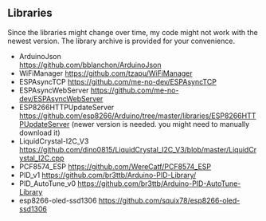 ## Libraries
Since the libraries might change over time, my code might not work with the newest version. The library archive is provided for your convenience. 

 * ArduinoJson  
 https://github.com/bblanchon/ArduinoJson
 * WiFiManager
 https://github.com/tzapu/WiFiManager
 * ESPAsyncTCP
 https://github.com/me-no-dev/ESPAsyncTCP
 * ESPAsyncWebServer
 https://github.com/me-no-dev/ESPAsyncWebServer
 * ESP8266HTTPUpdateServer
 https://github.com/esp8266/Arduino/tree/master/libraries/ESP8266HTTPUpdateServer (newer version is needed. you might need to manually download it)
 * LiquidCrystal-I2C_V3
 https://github.com/dino0815/LiquidCrystal_I2C_V3/blob/master/LiquidCrystal_I2C.cpp
 * PCF8574_ESP
 https://github.com/WereCatf/PCF8574_ESP
 * PID_v1
 https://github.com/br3ttb/Arduino-PID-Library/
 * PID_AutoTune_v0
 https://github.com/br3ttb/Arduino-PID-AutoTune-Library
 * esp8266-oled-ssd1306
 https://github.com/squix78/esp8266-oled-ssd1306
